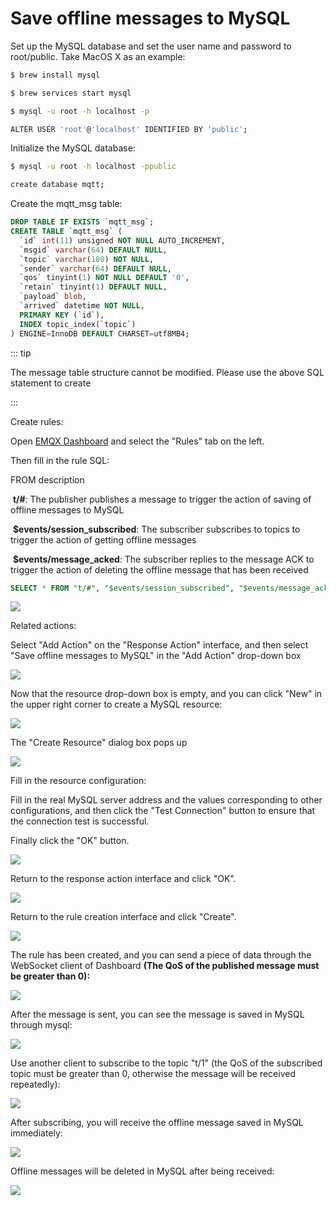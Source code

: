 # Save offline messages to MySQL

Set up the MySQL database and set the user name and password to root/public. Take MacOS X as an example:

```bash
$ brew install mysql

$ brew services start mysql

$ mysql -u root -h localhost -p

ALTER USER 'root'@'localhost' IDENTIFIED BY 'public';
```

Initialize the MySQL database:
```bash
$ mysql -u root -h localhost -ppublic

create database mqtt;
```

Create the mqtt_msg table:
```sql
DROP TABLE IF EXISTS `mqtt_msg`;
CREATE TABLE `mqtt_msg` (
  `id` int(11) unsigned NOT NULL AUTO_INCREMENT,
  `msgid` varchar(64) DEFAULT NULL,
  `topic` varchar(180) NOT NULL,
  `sender` varchar(64) DEFAULT NULL,
  `qos` tinyint(1) NOT NULL DEFAULT '0',
  `retain` tinyint(1) DEFAULT NULL,
  `payload` blob,
  `arrived` datetime NOT NULL,
  PRIMARY KEY (`id`),
  INDEX topic_index(`topic`)
) ENGINE=InnoDB DEFAULT CHARSET=utf8MB4;
```

::: tip

The message table structure cannot be modified. Please use the above SQL statement to create

:::

Create rules:

Open [EMQX Dashboard](http://127.0.0.1:18083/#/rules) and select the "Rules" tab on the left.

Then fill in the rule SQL:

FROM description

​	**t/#**: The publisher publishes a message to trigger the action of saving of offline messages to MySQL

​	**$events/session_subscribed**: The subscriber subscribes to topics to trigger  the action of getting offline messages

​	**$events/message_acked**: The subscriber replies to the message ACK to trigger the action of deleting the offline message that has been received

```sql
SELECT * FROM "t/#", "$events/session_subscribed", "$events/message_acked" WHERE topic =~ 't/#'
```

![](./assets/rule-engine/mysql_offline_msg_01.png)

Related actions:

Select "Add Action" on the "Response Action" interface, and then select "Save offline messages to MySQL" in the "Add Action" drop-down box

![](./assets/rule-engine/mysql_offline_msg_02.png)

Now that the resource drop-down box is empty, and you can click "New" in the upper right corner to create a MySQL resource:

![](./assets/rule-engine/mysql_offline_msg_03.png)

The "Create Resource" dialog box pops up

![](./assets/rule-engine/mysql_offline_msg_04.png)

Fill in the resource configuration:

Fill in the real MySQL server address and the values corresponding to other configurations, and then click the "Test Connection" button to ensure that the connection test is successful.

Finally click the "OK" button.

![](./assets/rule-engine/mysql_offline_msg_05.png)

Return to the response action interface and click "OK".

![](./assets/rule-engine/mysql_offline_msg_06.png)

Return to the rule creation interface and click "Create".

![](./assets/rule-engine/mysql_offline_msg_07.png)

The rule has been created, and you can send a piece of data through the WebSocket client of Dashboard **(The QoS of the published message must be greater than 0):**

![](./assets/rule-engine/mysql_offline_msg_08.png)

After the message is sent, you can see the message is saved in MySQL through mysql:

![](./assets/rule-engine/mysql_offline_msg_09.png)

Use another client to subscribe to the topic "t/1" (the QoS of the subscribed topic must be greater than 0, otherwise the message will be received repeatedly):

![](./assets/rule-engine/mysql_offline_msg_10.png)

After subscribing, you will receive the offline message saved in MySQL immediately:

![](./assets/rule-engine/mysql_offline_msg_11.png)

Offline messages will be deleted in MySQL after being received:

![](./assets/rule-engine/mysql_offline_msg_12.png)
